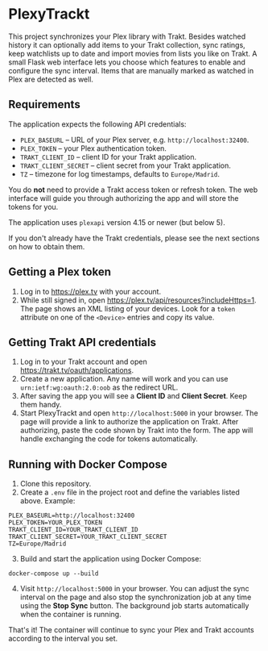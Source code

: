 # PlexyTrackt

This project synchronizes your Plex library with Trakt. Besides watched history it can optionally add items to your Trakt collection, sync ratings, keep watchlists up to date and import movies from lists you like on Trakt. A small Flask web interface lets you choose which features to enable and configure the sync interval. Items that are manually marked as watched in Plex are detected as well.

## Requirements

The application expects the following API credentials:

- `PLEX_BASEURL` – URL of your Plex server, e.g. `http://localhost:32400`.
- `PLEX_TOKEN` – your Plex authentication token.
- `TRAKT_CLIENT_ID` – client ID for your Trakt application.
- `TRAKT_CLIENT_SECRET` – client secret from your Trakt application.
- `TZ` – timezone for log timestamps, defaults to `Europe/Madrid`.

You do **not** need to provide a Trakt access token or refresh token. The web
interface will guide you through authorizing the app and will store the tokens
for you.

The application uses `plexapi` version 4.15 or newer (but below 5).

If you don't already have the Trakt credentials, please see the next sections on how to obtain them.

## Getting a Plex token

1. Log in to <https://plex.tv> with your account.
2. While still signed in, open <https://plex.tv/api/resources?includeHttps=1>.
   The page shows an XML listing of your devices. Look for a `token` attribute on
   one of the `<Device>` entries and copy its value.

## Getting Trakt API credentials

1. Log in to your Trakt account and open <https://trakt.tv/oauth/applications>.
2. Create a new application. Any name will work and you can use `urn:ietf:wg:oauth:2.0:oob` as the redirect URL.
3. After saving the app you will see a **Client ID** and **Client Secret**. Keep them handy.
4. Start PlexyTrackt and open `http://localhost:5000` in your browser. The page will provide a link to authorize the application on Trakt. After authorizing, paste the code shown by Trakt into the form. The app will handle exchanging the code for tokens automatically.


## Running with Docker Compose

1. Clone this repository.
2. Create a `.env` file in the project root and define the variables listed above. Example:

```
PLEX_BASEURL=http://localhost:32400
PLEX_TOKEN=YOUR_PLEX_TOKEN
TRAKT_CLIENT_ID=YOUR_TRAKT_CLIENT_ID
TRAKT_CLIENT_SECRET=YOUR_TRAKT_CLIENT_SECRET
TZ=Europe/Madrid
```

3. Build and start the application using Docker Compose:

```
docker-compose up --build
```

4. Visit `http://localhost:5000` in your browser. You can adjust the sync interval on the page and also stop the synchronization job at any time using the **Stop Sync** button. The background job starts automatically when the container is running.

That's it! The container will continue to sync your Plex and Trakt accounts according to the interval you set.


